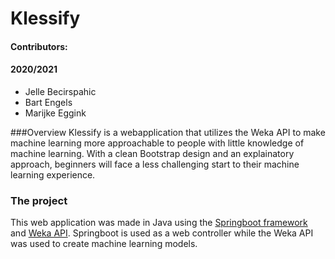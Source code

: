 # Klessify

#### Contributors:
#### 2020/2021
- Jelle Becirspahic
- Bart Engels
- Marijke Eggink

###Overview
Klessify is a webapplication that utilizes the Weka API to make machine learning
more approachable to people with little knowledge of machine learning.
With a clean Bootstrap design and an explainatory approach, beginners will
face a less challenging start to their machine learning experience.

### The project
This web application was made in Java using the [Springboot framework](https://spring.io/projects/spring-boot) and
[Weka API](https://waikato.github.io/weka-wiki/using_the_api/). Springboot is used
as a web controller while the Weka API was used to create machine learning
models.